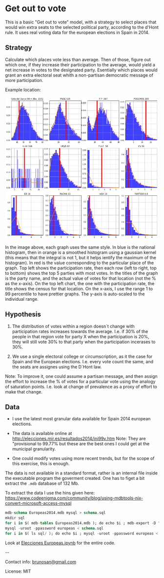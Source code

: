 # Get out to vote

This is a basic "Get out to vote" model, with a strategy to select places that would win extra seats
to the selected political party, according to the d'Hont rule. It uses real voting data for the
european elections in Spain in 2014.

## Strategy

Calculate which places vote less than average. Then of those, figure out which one, if they increase their participation to the average, would yield a net increase in votes to the designated party. Esentially which places would grant an extra electoral seat whith a non-partisan democratic message of more participation.


Example location:

![plot for Soto del Barco](https://github.com/brunosan/europeas/blob/master/plots/Soto%20del%20Barco-00.png?raw=true)

In the image above, each graph uses the same style. In blue is the national histogram, then in orange is a smoothed histogram using a gaussian kernel (this means that the integral is not 1, but it helps ientify the maximum of the histogram). In red is the value corresponding to the particular place of the graph. Top left shows the participation rate, then each row (left to right, top to bottom) shows the top 5 parties with most votes. In the titles of the graph is the party name, and the actual value of votes for that location (not the % as the x-axis). On the top left chart, the one with the participation rate, the title shows the census for that location. On the x-axis, I use the range 1 to 99 percentile to have prettier graphs. The y-axis is auto-scaled to the individual range.


## Hypothesis

1. The distribution of votes within a region doesn´t change with participation rates increases towards the average. I.e. if 30% of the people in that region vote for party X when the participation is 20%, they will still vote 30% to that party when the participation incerases to 30%.

2. We use a single electoral college or circumscription, as it the case for Spain and the European elections. I.e. every vote count the same, and the seats are assignes using the D´Hont law.

Note: To improve it, one could assume a partisan message, and then assign the effort to increase the % of votes for a particular vote using the analogy of saturation points. I.e. look at change of prevalence as a proxy of effort to make that change.

## Data

* I use the latest most granular data available for Spain 2014 european elections.

* The data is available online at http://elecciones.mir.es/resultados2014/ini99v.htm Note: They are "provisional to 99.77% but these are the best ones I could get at the municipal granularity.

* One could modify votes using more recent trends, but for the scope of this exercise, this is enough.

The data is not available in a standard format, rather is an internal file inside the executable program the goverment created. One has to figet a bit extract the `.mdb` database of 132 Mb.

To extract the data I use the hins given here: https://www.codeenigma.com/community/blog/using-mdbtools-nix-convert-microsoft-access-mysql

```sql
mdb-schema Europeas2014.mdb mysql > schema.sql
mkdir sql
for i in $( mdb-tables Europeas2014.mdb ); do echo $i ; mdb-export -D "%Y-%m-%d %H:%M:%S" -H -I mysql Europeas2014.mdb $i > sql/$i.sql; done
mysql -uroot -ppassword europeas < schema.sql
for i in $( ls sql/ ); do echo $i ; mysql -uroot -ppassword europeas < sql/$i ; done
```

Look at [Elecciones Europeas.ipynb](Elecciones%20Europeas.ipynb) for the entire code.

--

Contact info: brunosan@gmail.com

License: MIT
